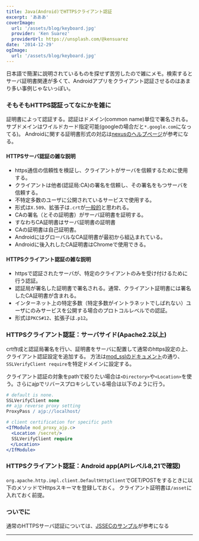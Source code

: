```yaml
---
title: Java(Android)でHTTPSクライアント認証
excerpt: 'あああ'
coverImage:
  url: '/assets/blog/keyboard.jpg'
  provider: 'Ken Suarez'
  providerUrl: https://unsplash.com/@kensuarez
date: '2014-12-29'
ogImage:
  url: '/assets/blog/keyboard.jpg'
---
```


日本語で簡潔に説明されているものを探せず苦労したので雑にメモ。検索するとサーバ証明書関連が多くて、Androidアプリをクライアント認証させるのはあまり多い事例じゃないっぽい。

<span class="more"></span>

### そもそもHTTPS認証ってなにかを雑に

証明書によって認証する。認証はドメイン(common name)単位で署名される。
サブドメインはワイルドカード指定可能(googleの場合だと`*.google.com`になってる)。
Androidに関する証明書形式の対応は[nexusのヘルプページ](https://support.google.com/nexus/answer/2844832?hl=ja)が参考になる。


#### HTTPSサーバ認証の雑な説明

  - https通信の信頼性を検証し、クライアントがサーバを信頼するために使用する。
  - クライアントは他者(認証局:CA)の署名を信頼し、その署名をもつサーバを信頼する。
  - 不特定多数のユーザに公開されているサービスで使用する。
  - 形式は`X.509`、拡張子は`.crt`が[一般的](http://httpd.apache.org/docs/2.2/mod/mod_ssl.html#sslcertificatefile)と思われる。
  - CAの署名（とその証明書）がサーバ証明書を証明する。
  - すなわちCA証明書はサーバ証明書の証明書
  - CAの証明書は自己証明書。
  - AndroidにはグローバルなCA証明書が最初から組込まれている。
  - Androidに後入れしたCA証明書はChromeで使用できる。

#### HTTPSクライアント認証の雑な説明

- httpsで認証されたサーバが、特定のクライアントのみを受け付けるために行う認証。
- 認証局が署名した証明書で署名される。通常、クライアント証明書には署名したCA証明書が含まれる。
- インターネット上の特定多数（特定多数がイントラネットでしばれない）ユーザにのみサービスを公開する場合のプロトコルレベルでの認証。
- 形式は`PKCS#12`、拡張子は`.p12`。


### HTTPSクライアント認証：サーバサイド(Apache2.2以上)

crt作成と認証局署名を行い、証明書をサーバに配置して通常のhttps設定の上、クライアント認証設定を追加する。
方法は[mod_sslのドキュメント](http://httpd.apache.org/docs/2.2/mod/mod_ssl.html#sslverifyclient)の通り、`SSLVerifyClient require`を特定ドメインに設定する。

クライアント認証の対象をpathで絞りたい場合は`<Directory>`や`<Location>`を使う。さらにajpでリバースプロキシしている場合は以下のように行う。

``` apache
# default is none.
SSLVerifyClient none
## ajp reverse proxy setting
ProxyPass / ajp://localhost/

# client certification for specific path
<IfModule mod_proxy_ajp.c>
  <Location /secret/>
  SSLVerifyClient require
　</Location>
</IfModule>
```

### HTTPSクライアント認証：Android app(APIレベル8,21で確認)

`org.apache.http.impl.client.DefaultHttpClient`でGET/POSTをするときに以下のメソッドでHttpsスキーマを登録しておく。
クライアント証明書は`/asset`に入れておく前提。

<script src="https://gist.github.com/shoota/7a0d629cb2d1c87dc328.js"></script>


### ついでに

通常のHTTPSサーバ認証については、[JSSECのサンプル](https://www.jssec.org/report/securecoding.html)が参考になる


---
